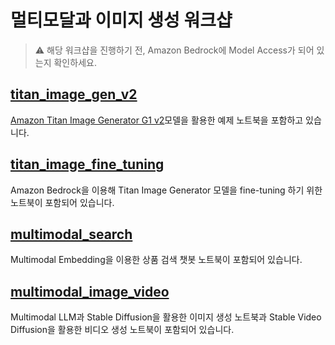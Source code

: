 # 멀티모달과 이미지 생성 워크샵

> ⚠️ 해당 워크샵을 진행하기 전, Amazon Bedrock에 Model Access가 되어 있는지 확인하세요.

## [titan_image_gen_v2](./titan_image_gen_v2/README.md)
  
[Amazon Titan Image Generator G1 v2](https://aws.amazon.com/ko/blogs/korea/amazon-titan-image-generator-v2-is-now-available-in-amazon-bedrock/)모델을 활용한 예제 노트북을 포함하고 있습니다.

## [titan_image_fine_tuning](./titan_image_fine_tuning/README.md)

Amazon Bedrock을 이용해 Titan Image Generator 모델을 fine-tuning 하기 위한 노트북이 포함되어 있습니다. 

## [multimodal_search](./multimodal_search/README.md)

Multimodal Embedding을 이용한 상품 검색 챗봇 노트북이 포함되어 있습니다.

## [multimodal_image_video](./multimodal_image_video/README.md)

Multimodal LLM과 Stable Diffusion을 활용한 이미지 생성 노트북과 Stable Video Diffusion을 활용한 비디오 생성 노트북이 포함되어 있습니다.
